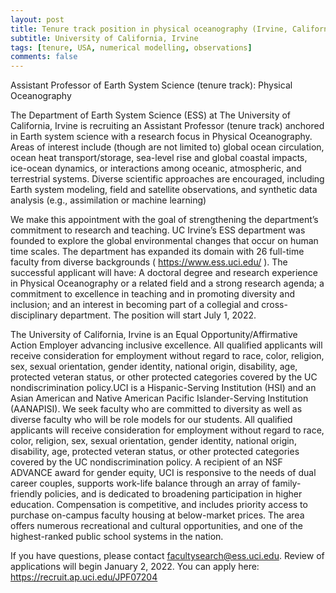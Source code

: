 ```yaml
---
layout: post
title: Tenure track position in physical oceanography (Irvine, California)
subtitle: University of California, Irvine
tags: [tenure, USA, numerical modelling, observations]
comments: false
---
```


Assistant Professor of Earth System Science (tenure track): Physical
Oceanography

The Department of Earth System Science (ESS) at The University of
California, Irvine is recruiting an Assistant Professor (tenure track)
anchored in Earth system science with a research focus in Physical
Oceanography. Areas of interest include (though are not limited to)
global ocean circulation, ocean heat transport/storage, sea-level rise
and global coastal impacts, ice-ocean dynamics, or interactions among
oceanic, atmospheric, and terrestrial systems. Diverse scientific
approaches are encouraged, including Earth system modeling, field and
satellite observations, and synthetic data analysis (e.g., assimilation
or machine learning)

We make this appointment with the goal of strengthening the department’s
commitment to research and teaching.  UC Irvine’s ESS department was
founded to explore the global environmental changes that occur on human
time scales. The department has expanded its domain with 26 full-time
faculty from diverse backgrounds ( https://www.ess.uci.edu/ ). The
successful applicant will have: A doctoral degree and research
experience in Physical Oceanography or a related field and a strong
research agenda; a commitment to excellence in teaching and in promoting
diversity and inclusion; and an interest in becoming part of a collegial
and cross-disciplinary department. The position will start July 1, 2022.

The University of California, Irvine is an Equal Opportunity/Affirmative
Action Employer advancing inclusive excellence. All qualified applicants
will receive consideration for employment without regard to race, color,
religion, sex, sexual orientation, gender identity, national origin,
disability, age, protected veteran status, or other protected categories
covered by the UC nondiscrimination policy.UCI is a Hispanic-Serving
Institution (HSI) and an Asian American and Native American Pacific
Islander-Serving Institution (AANAPISI). We seek faculty who are
committed to diversity as well as diverse faculty who will be role
models for our students. All qualified applicants will receive
consideration for employment without regard to race, color, religion,
sex, sexual orientation, gender identity, national origin, disability,
age, protected veteran status, or other protected categories covered by
the UC nondiscrimination policy. A recipient of an NSF ADVANCE award for
gender equity, UCI is responsive to the needs of dual career couples,
supports work-life balance through an array of family-friendly policies,
and is dedicated to broadening participation in higher education.
Compensation is competitive, and includes priority access to purchase
on-campus faculty housing at below-market prices. The area offers
numerous recreational and cultural opportunities, and one of the
highest-ranked public school systems in the nation.

If you have questions, please contact facultysearch@ess.uci.edu. Review
of applications will begin January 2, 2022. You can apply here:
https://recruit.ap.uci.edu/JPF07204 
